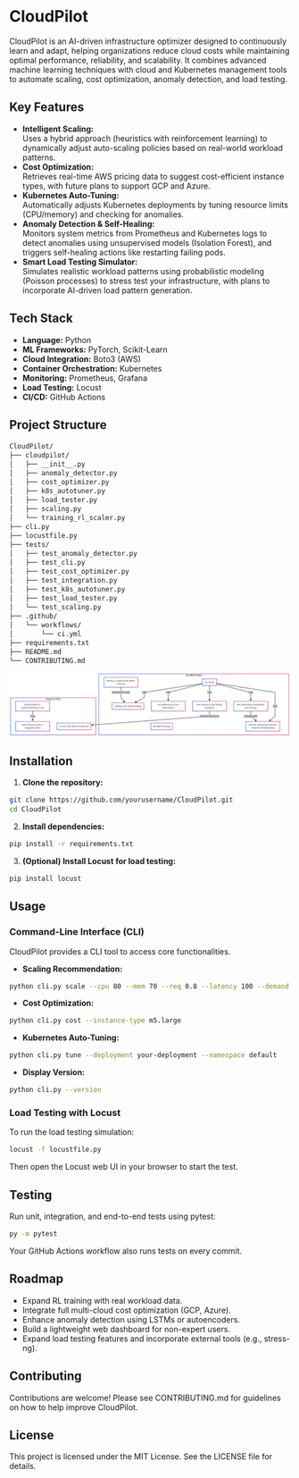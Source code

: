 # CloudPilot

CloudPilot is an AI-driven infrastructure optimizer designed to continuously learn and adapt, helping organizations reduce cloud costs while maintaining optimal performance, reliability, and scalability. It combines advanced machine learning techniques with cloud and Kubernetes management tools to automate scaling, cost optimization, anomaly detection, and load testing.

## Key Features

- **Intelligent Scaling:**  
  Uses a hybrid approach (heuristics with reinforcement learning) to dynamically adjust auto-scaling policies based on real-world workload patterns.
- **Cost Optimization:**  
  Retrieves real-time AWS pricing data to suggest cost-efficient instance types, with future plans to support GCP and Azure.
- **Kubernetes Auto-Tuning:**  
  Automatically adjusts Kubernetes deployments by tuning resource limits (CPU/memory) and checking for anomalies.
- **Anomaly Detection & Self-Healing:**  
  Monitors system metrics from Prometheus and Kubernetes logs to detect anomalies using unsupervised models (Isolation Forest), and triggers self-healing actions like restarting failing pods.
- **Smart Load Testing Simulator:**  
  Simulates realistic workload patterns using probabilistic modeling (Poisson processes) to stress test your infrastructure, with plans to incorporate AI-driven load pattern generation.

## Tech Stack

- **Language:** Python
- **ML Frameworks:** PyTorch, Scikit-Learn
- **Cloud Integration:** Boto3 (AWS)
- **Container Orchestration:** Kubernetes
- **Monitoring:** Prometheus, Grafana
- **Load Testing:** Locust
- **CI/CD:** GitHub Actions

## Project Structure

```plaintext
CloudPilot/
├── cloudpilot/
│   ├── __init__.py
│   ├── anomaly_detector.py
│   ├── cost_optimizer.py
│   ├── k8s_autotuner.py
│   ├── load_tester.py
│   ├── scaling.py
│   └── training_rl_scaler.py
├── cli.py
├── locustfile.py
├── tests/
│   ├── test_anomaly_detector.py
│   ├── test_cli.py
│   ├── test_cost_optimizer.py
│   ├── test_integration.py
│   ├── test_k8s_autotuner.py
│   ├── test_load_tester.py
│   └── test_scaling.py
├── .github/
│   └── workflows/
│       └── ci.yml
├── requirements.txt
├── README.md
└── CONTRIBUTING.md
```

<p align="center" width="100%">
<img src="assets/cloudpilot.png">
</p>

## Installation

1. **Clone the repository:**

```bash
git clone https://github.com/yourusername/CloudPilot.git
cd CloudPilot
```

2. **Install dependencies:**

```bash
pip install -r requirements.txt
```

3. **(Optional) Install Locust for load testing:**

```bash
pip install locust
```

## Usage

### Command-Line Interface (CLI)

CloudPilot provides a CLI tool to access core functionalities.

- **Scaling Recommendation:**

```bash
python cli.py scale --cpu 80 --mem 70 --req 0.8 --latency 100 --demand 0.9
```

- **Cost Optimization:**

```bash
python cli.py cost --instance-type m5.large
```

- **Kubernetes Auto-Tuning:**

```bash
python cli.py tune --deployment your-deployment --namespace default
```

- **Display Version:**

```bash
python cli.py --version
```

### Load Testing with Locust

To run the load testing simulation:

```bash
locust -f locustfile.py
```

Then open the Locust web UI in your browser to start the test.

## Testing

Run unit, integration, and end-to-end tests using pytest:

```bash
py -m pytest
```

Your GitHub Actions workflow also runs tests on every commit.

## Roadmap

- Expand RL training with real workload data.
- Integrate full multi-cloud cost optimization (GCP, Azure).
- Enhance anomaly detection using LSTMs or autoencoders.
- Build a lightweight web dashboard for non-expert users.
- Expand load testing features and incorporate external tools (e.g., stress-ng).

## Contributing

Contributions are welcome! Please see CONTRIBUTING.md for guidelines on how to help improve CloudPilot.

## License

This project is licensed under the MIT License. See the LICENSE file for details.
